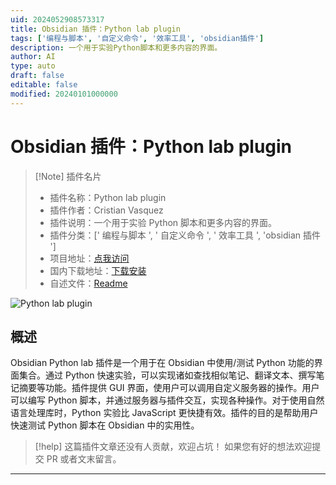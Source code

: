 ```yaml
---
uid: 2024052908573317
title: Obsidian 插件：Python lab plugin
tags: ['编程与脚本', '自定义命令', '效率工具', 'obsidian插件']
description: 一个用于实验Python脚本和更多内容的界面。
author: AI
type: auto
draft: false
editable: false
modified: 20240101000000
---
```


# Obsidian 插件：Python lab plugin

> [!Note] 插件名片
> - 插件名称：Python lab plugin
> - 插件作者：Cristian Vasquez
> - 插件说明：一个用于实验 Python 脚本和更多内容的界面。
> - 插件分类：[' 编程与脚本 ', ' 自定义命令 ', ' 效率工具 ', 'obsidian 插件 ']
> - 项目地址：[点我访问](https://github.com/cristianvasquez/obsidian-lab)
> - 国内下载地址：[下载安装](https://pkmer.cn/products/plugin/pluginMarket/?python-lab-plugin)
> - 自述文件：[Readme](https://ghproxy.net/https://raw.githubusercontent.com/cristianvasquez/obsidian-lab/master/README.md)

![Python lab plugin](https://cdn.pkmer.cn/covers/python-lab-plugin.png!pkmer)

## 概述

Obsidian Python lab 插件是一个用于在 Obsidian 中使用/测试 Python 功能的界面集合。通过 Python 快速实验，可以实现诸如查找相似笔记、翻译文本、撰写笔记摘要等功能。插件提供 GUI 界面，使用户可以调用自定义服务器的操作。用户可以编写 Python 脚本，并通过服务器与插件交互，实现各种操作。对于使用自然语言处理库时，Python 实验比 JavaScript 更快捷有效。插件的目的是帮助用户快速测试 Python 脚本在 Obsidian 中的实用性。

> [!help]
> 这篇插件文章还没有人贡献，欢迎占坑！
> 如果您有好的想法欢迎提交 PR 或者文末留言。

---



